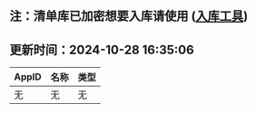 ## 注：清单库已加密想要入库请使用 ([入库工具](https://github.com/BlankTMing/ManifestAutoUpdate/releases))

## 更新时间：2024-10-28 16:35:06
| AppID | 名称 | 类型  |
| :-------------------- | :----------------------------- | :----------- |
| 无 | 无 | 无 |

